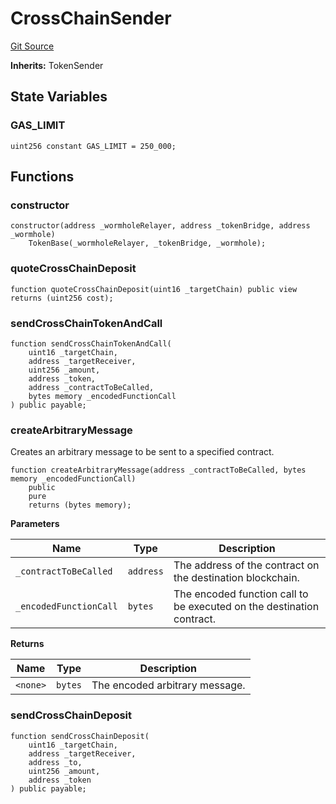 # CrossChainSender
[Git Source](https://github.com-smastropiero/SherryLabs/sherry-contracts/blob/7488ae397dbcaa4df700f0dbbfff7f6537916c5a/contracts/wormhole/SL1TokenSender.sol)

**Inherits:**
TokenSender


## State Variables
### GAS_LIMIT

```solidity
uint256 constant GAS_LIMIT = 250_000;
```


## Functions
### constructor


```solidity
constructor(address _wormholeRelayer, address _tokenBridge, address _wormhole)
    TokenBase(_wormholeRelayer, _tokenBridge, _wormhole);
```

### quoteCrossChainDeposit


```solidity
function quoteCrossChainDeposit(uint16 _targetChain) public view returns (uint256 cost);
```

### sendCrossChainTokenAndCall


```solidity
function sendCrossChainTokenAndCall(
    uint16 _targetChain,
    address _targetReceiver,
    uint256 _amount,
    address _token,
    address _contractToBeCalled,
    bytes memory _encodedFunctionCall
) public payable;
```

### createArbitraryMessage

Creates an arbitrary message to be sent to a specified contract.


```solidity
function createArbitraryMessage(address _contractToBeCalled, bytes memory _encodedFunctionCall)
    public
    pure
    returns (bytes memory);
```
**Parameters**

|Name|Type|Description|
|----|----|-----------|
|`_contractToBeCalled`|`address`|The address of the contract on the destination blockchain.|
|`_encodedFunctionCall`|`bytes`|The encoded function call to be executed on the destination contract.|

**Returns**

|Name|Type|Description|
|----|----|-----------|
|`<none>`|`bytes`|The encoded arbitrary message.|


### sendCrossChainDeposit


```solidity
function sendCrossChainDeposit(
    uint16 _targetChain,
    address _targetReceiver,
    address _to,
    uint256 _amount,
    address _token
) public payable;
```

